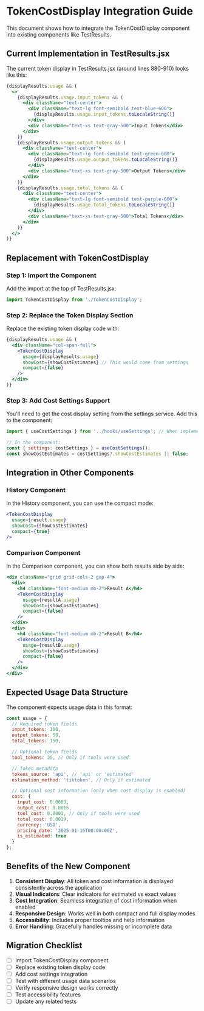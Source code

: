 # TokenCostDisplay Integration Guide

This document shows how to integrate the TokenCostDisplay component into existing components like TestResults.

## Current Implementation in TestResults.jsx

The current token display in TestResults.jsx (around lines 880-910) looks like this:

```jsx
{displayResults.usage && (
  <>
    {displayResults.usage.input_tokens && (
      <div className="text-center">
        <div className="text-lg font-semibold text-blue-600">
          {displayResults.usage.input_tokens.toLocaleString()}
        </div>
        <div className="text-xs text-gray-500">Input Tokens</div>
      </div>
    )}
    {displayResults.usage.output_tokens && (
      <div className="text-center">
        <div className="text-lg font-semibold text-green-600">
          {displayResults.usage.output_tokens.toLocaleString()}
        </div>
        <div className="text-xs text-gray-500">Output Tokens</div>
      </div>
    )}
    {displayResults.usage.total_tokens && (
      <div className="text-center">
        <div className="text-lg font-semibold text-purple-600">
          {displayResults.usage.total_tokens.toLocaleString()}
        </div>
        <div className="text-xs text-gray-500">Total Tokens</div>
      </div>
    )}
  </>
)}
```

## Replacement with TokenCostDisplay

### Step 1: Import the Component

Add the import at the top of TestResults.jsx:

```jsx
import TokenCostDisplay from './TokenCostDisplay';
```

### Step 2: Replace the Token Display Section

Replace the existing token display code with:

```jsx
{displayResults.usage && (
  <div className="col-span-full">
    <TokenCostDisplay
      usage={displayResults.usage}
      showCost={showCostEstimates} // This would come from settings
      compact={false}
    />
  </div>
)}
```

### Step 3: Add Cost Settings Support

You'll need to get the cost display setting from the settings service. Add this to the component:

```jsx
import { useCostSettings } from '../hooks/useSettings'; // When implemented

// In the component:
const { settings: costSettings } = useCostSettings();
const showCostEstimates = costSettings?.showCostEstimates || false;
```

## Integration in Other Components

### History Component

In the History component, you can use the compact mode:

```jsx
<TokenCostDisplay
  usage={result.usage}
  showCost={showCostEstimates}
  compact={true}
/>
```

### Comparison Component

In the Comparison component, you can show both results side by side:

```jsx
<div className="grid grid-cols-2 gap-4">
  <div>
    <h4 className="font-medium mb-2">Result A</h4>
    <TokenCostDisplay
      usage={resultA.usage}
      showCost={showCostEstimates}
      compact={false}
    />
  </div>
  <div>
    <h4 className="font-medium mb-2">Result B</h4>
    <TokenCostDisplay
      usage={resultB.usage}
      showCost={showCostEstimates}
      compact={false}
    />
  </div>
</div>
```

## Expected Usage Data Structure

The component expects usage data in this format:

```javascript
const usage = {
  // Required token fields
  input_tokens: 100,
  output_tokens: 50,
  total_tokens: 150,

  // Optional token fields
  tool_tokens: 25, // Only if tools were used

  // Token metadata
  tokens_source: 'api', // 'api' or 'estimated'
  estimation_method: 'tiktoken', // Only if estimated

  // Optional cost information (only when cost display is enabled)
  cost: {
    input_cost: 0.0003,
    output_cost: 0.0015,
    tool_cost: 0.0001, // Only if tools were used
    total_cost: 0.0019,
    currency: 'USD',
    pricing_date: '2025-01-15T00:00:00Z',
    is_estimated: true
  }
};
```

## Benefits of the New Component

1. **Consistent Display**: All token and cost information is displayed consistently across the application
2. **Visual Indicators**: Clear indicators for estimated vs exact values
3. **Cost Integration**: Seamless integration of cost information when enabled
4. **Responsive Design**: Works well in both compact and full display modes
5. **Accessibility**: Includes proper tooltips and help information
6. **Error Handling**: Gracefully handles missing or incomplete data

## Migration Checklist

- [ ] Import TokenCostDisplay component
- [ ] Replace existing token display code
- [ ] Add cost settings integration
- [ ] Test with different usage data scenarios
- [ ] Verify responsive design works correctly
- [ ] Test accessibility features
- [ ] Update any related tests

